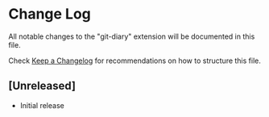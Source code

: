 # Change Log

All notable changes to the "git-diary" extension will be documented in this file.

Check [Keep a Changelog](http://keepachangelog.com/) for recommendations on how to structure this file.

## [Unreleased]

- Initial release